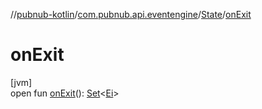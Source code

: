 //[pubnub-kotlin](../../../index.md)/[com.pubnub.api.eventengine](../index.md)/[State](index.md)/[onExit](on-exit.md)

# onExit

[jvm]\
open fun [onExit](on-exit.md)(): [Set](https://kotlinlang.org/api/latest/jvm/stdlib/kotlin.collections/-set/index.html)&lt;[Ei](index.md)&gt;
